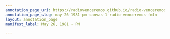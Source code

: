 ```yaml
---
annotation_page_uri: https://radiovenceremos.github.io/radio-venceremos-english/annotations/may-26-1981-pm-canvas-1-radio-venceremos-fmln.json
annotation_page_slug: may-26-1981-pm-canvas-1-radio-venceremos-fmln
layout: annotation_page
manifest_label: May 26, 1981 - PM

---
```

